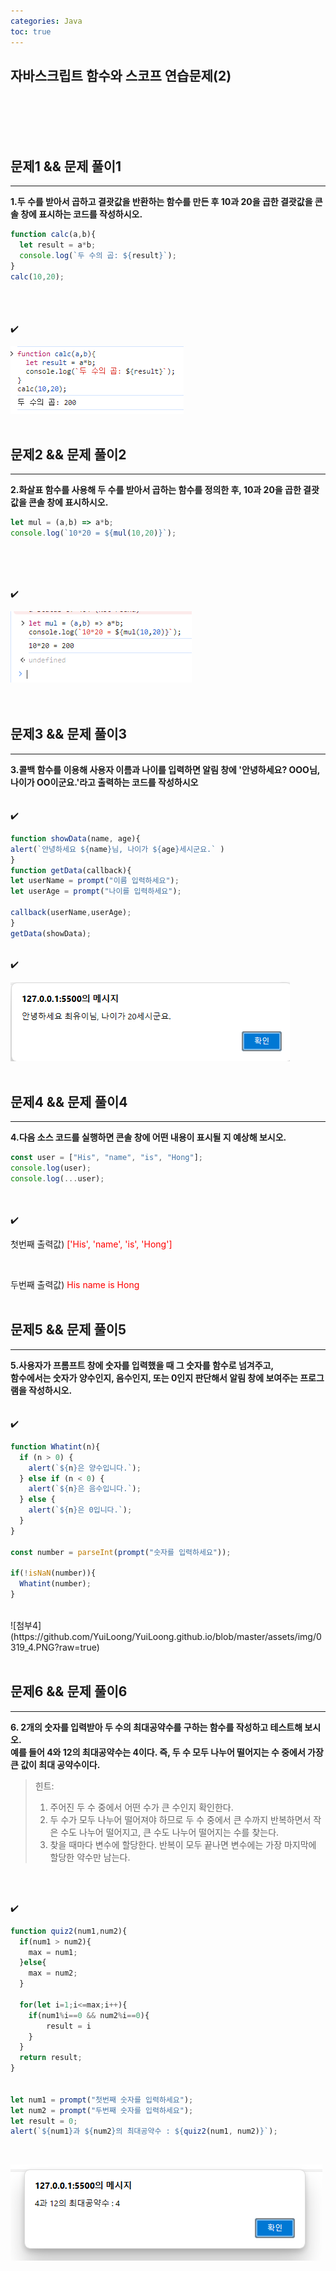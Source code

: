```yaml
---
categories: Java
toc: true
---
```


## 자바스크립트 함수와 스코프 연습문제(2)
  <br> 
  <br>
  <br>
  <br>
 

## 문제1 && 문제 풀이1
___
**1.두 수를 받아서 곱하고 결괏값을 반환하는 함수를 만든 후 10과 20을 곱한 결괏값을 콘솔 창에 표시하는 코드를 작성하시오.** 
<br>

```js
function calc(a,b){
  let result = a*b;
  console.log(`두 수의 곱: ${result}`);
}
calc(10,20);
```
<br>
<br>
<br>
✔️
<br>

![첨부1](https://github.com/YuiLoong/YuiLoong.github.io/blob/master/assets/img/0319_1.PNG?raw=true)
<br>
<br>

## 문제2 && 문제 풀이2
___
**2.화살표 함수를 사용해 두 수를 받아서 곱하는 함수를 정의한 후, 10과 20을 곱한 결괏값을 콘솔 창에 표시하시오.**
<br>
```js
let mul = (a,b) => a*b;
console.log(`10*20 = ${mul(10,20)}`);
```
<br>
<br>
<br>

  ✔️ 
  <br>
  
![첨부2](https://github.com/YuiLoong/YuiLoong.github.io/blob/master/assets/img/0319_2.PNG?raw=true)
<br>
<br>
<br>

## 문제3 && 문제 풀이3
___
**3.콜백 함수를 이용해 사용자 이름과 나이를 입력하면 알림 창에 '안녕하세요? OOO님, 나이가 OO이군요.'라고 출력하는 코드를 작성하시오** <br>
<br>
<br>
  ✔️ <br>

  ```js
  function showData(name, age){
  alert(`안녕하세요 ${name}님, 나이가 ${age}세시군요.` )
}
function getData(callback){
  let userName = prompt("이름 입력하세요");
  let userAge = prompt("나이를 입력하세요");

  callback(userName,userAge);
}
getData(showData);
```
<br>
  ✔️ <br>
  
  ![첨부3](https://github.com/YuiLoong/YuiLoong.github.io/blob/master/assets/img/0319_3.PNG?raw=true)
<br>
<br>
  
## 문제4 && 문제 풀이4
___
**4.다음 소스 코드를 실행하면 콘솔 창에 어떤 내용이 표시될 지 예상해 보시오.** <br>

```js
const user = ["His", "name", "is", "Hong"];
console.log(user);
console.log(...user);
```
<br>
<br>
✔️ 
<br>

첫번째 출력값) <span style="color: red;">['His', 'name', 'is', 'Hong']</span>

<br>

두번째 출력값) <span style="color: red;">His name is Hong</span>
<br>
<br>

## 문제5 && 문제 풀이5
___
**5.사용자가 프롬프트 창에 숫자를 입력했을 때 그 숫자를 함수로 넘겨주고,** <br> 
**함수에서는 숫자가 양수인지, 음수인지, 또는 0인지 판단해서 알림 창에 보여주는 프로그램을 작성하시오.**
<br>
<br>
<br>
  ✔️ <br>
  
```js
function Whatint(n){
  if (n > 0) {
    alert(`${n}은 양수입니다.`);
  } else if (n < 0) {
    alert(`${n}은 음수입니다.`);
  } else {
    alert(`${n}은 0입니다.`);
  }
}

const number = parseInt(prompt("숫자를 입력하세요"));

if(!isNaN(number)){
  Whatint(number);
}

```
<br>
![첨부4](https://github.com/YuiLoong/YuiLoong.github.io/blob/master/assets/img/0319_4.PNG?raw=true)
<br>
<br>

## 문제6 && 문제 풀이6
___
**6. 2개의 숫자를 입력받아 두 수의 최대공약수를 구하는 함수를 작성하고 테스트해 보시오.** <br>
**예를 들어 4와 12의 최대공약수는 4이다. 즉, 두 수 모두 나누어 떨어지는 수 중에서 가장 큰 값이 최대 공약수이다.**
<br>
>힌트: <br>
>1) 주어진 두 수 중에서 어떤 수가 큰 수인지 확인한다.<br>
>2) 두 수가 모두 나누어 떨어져야 하므로 두 수 중에서 큰 수까지 반복하면서 작은 수도 나누어 떨어지고, 큰 수도 나누어 떨어지는 수를 찾는다.<br>
>3) 찾을 때마다 변수에 할당한다. 반복이 모두 끝나면 변수에는 가장 마지막에 할당한 약수만 남는다.<br>

<br>
<br>

  ✔️ <br>

```js
function quiz2(num1,num2){
  if(num1 > num2){
    max = num1;
  }else{
    max = num2;
  }

  for(let i=1;i<=max;i++){
    if(num1%i==0 && num2%i==0){
        result = i
    }
  }
  return result;
}


let num1 = prompt("첫번째 숫자를 입력하세요");
let num2 = prompt("두번째 숫자를 입력하세요");
let result = 0;
alert(`${num1}과 ${num2}의 최대공약수 : ${quiz2(num1, num2)}`);

```
<br>

![첨부5](https://github.com/YuiLoong/YuiLoong.github.io/blob/master/assets/img/0319_5.PNG?raw=true)
<br>
<br>
